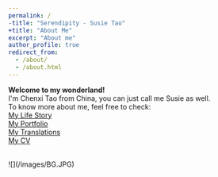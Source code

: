 ```yaml
---
permalink: /
-title: "Serendipity - Susie Tao"
+title: "About Me"
excerpt: "About me"
author_profile: true
redirect_from: 
  - /about/
  - /about.html
---
```


**Welcome to my wonderland!**   
I'm Chenxi Tao from China, you can just call me Susie as well.
<br/>
To know more about me, feel free to check:
<br/>
[My Life Story](/aboutme/)
<br/>
[My Portfolio](/portfolio/)
<br/>
[My Translations](/translations/)
<br/>
[My CV](/cv/)

<br/>
![](/images/BG.JPG)
